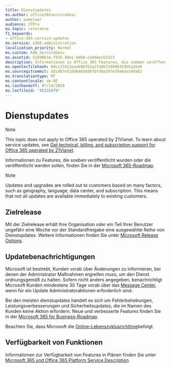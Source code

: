 ```yaml
---
title: Dienstupdates
ms.author: office365servicedesc
author: pamelaar
audience: ITPro
ms.topic: reference
f1_keywords:
- office-365-service-updates
ms.service: o365-administration
localization_priority: Normal
ms.custom: Adm_ServiceDesc
ms.assetid: 5189063a-f835-40e1-bdb8-e3dd4ecb3323
description: Informationen zu Office 365 Features, die soeben veröffentlicht wurden oder die veröffentlicht werden sollen, finden Sie in der Microsoft 365-Roadmap.
ms.openlocfilehash: 6dcc27411eaab86762a2fa8672d69b359b5a2ee0
ms.sourcegitcommit: d2cd67e52dd646b68bfbfd8a387e70a6da140a62
ms.translationtype: MT
ms.contentlocale: de-DE
ms.lasthandoff: 07/14/2020
ms.locfileid: "45131479"
---
```

# <a name="service-updates"></a>Dienstupdates

> [!NOTE]
> This topic does not apply to Office 365 operated by 21Vianet. To learn about service updates, see [Get technical, billing, and subscription support for Office 365 operated by 21Vianet](https://go.microsoft.com/fwlink/?LinkID=733350&amp;clcid=0x409). 
  
Informationen zu Features, die soeben veröffentlicht wurden oder die veröffentlicht werden sollen, finden Sie in der [Microsoft 365-Roadmap](https://go.microsoft.com/fwlink/?LinkId=509914).
  
> [!NOTE]
> Updates and upgrades are rolled out to customers based on many factors, such as geography, language, data center, and subscription. This means that not all updates are available immediately to existing customers. 
  
## <a name="targeted-release"></a>Zielrelease

Mit der Zielrelease erhält Ihre Organisation oder ein Teil Ihrer Benutzer ungefähr eine Woche vor der Standardfreigabe eine ausgewählte Reihe von Dienstupdates. Weitere Informationen finden Sie unter [Microsoft Release Options](https://docs.microsoft.com/office365/admin/manage/release-options-in-office-365?view=o365-worldwide). 
  
## <a name="update-notifications"></a>Updatebenachrichtigungen

Microsoft ist bestrebt, Kunden vorab über Änderungen zu informieren, bei denen der Administrator Maßnahmen ergreifen muss, um den Dienst ordnungsgemäß zu halten. Sofern nicht anders angegeben, benachrichtigt Microsoft Kunden mindestens 30 Tage vorab über das [Message Center](https://docs.microsoft.com/office365/admin/manage/message-center?view=o365-worldwide), wenn für ein Update Administratoraktionen erforderlich sind. 
  
Bei den meisten dienstupdates handelt es sich um Fehlerbehebungen, Leistungsverbesserungen und Sicherheitsupdates, die im Namen des Kunden keine Aktion erfordern. Neue und verbesserte Features finden Sie in der [Microsoft 365 for Business-Roadmap](https://roadmap.office.com/).
  
Beachten Sie, dass Microsoft die [Online-Lebenszyklusrichtlinie](https://support.microsoft.com/lifecycle#gp/osslpolicy)befolgt.
  
## <a name="feature-availability"></a>Verfügbarkeit von Funktionen

Informationen zur Verfügbarkeit von Features in Plänen finden Sie unter [Microsoft 365 und Office 365 Platform Service Description](office-365-platform-service-description.md).
  

